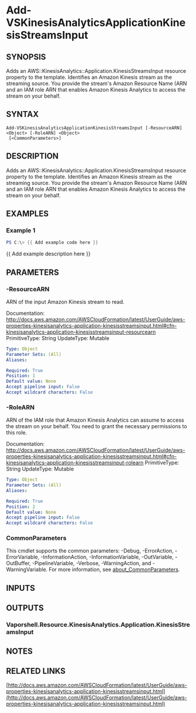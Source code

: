 # Add-VSKinesisAnalyticsApplicationKinesisStreamsInput

## SYNOPSIS
Adds an AWS::KinesisAnalytics::Application.KinesisStreamsInput resource property to the template.
Identifies an Amazon Kinesis stream as the streaming source.
You provide the stream's Amazon Resource Name (ARN and an IAM role ARN that enables Amazon Kinesis Analytics to access the stream on your behalf.

## SYNTAX

```
Add-VSKinesisAnalyticsApplicationKinesisStreamsInput [-ResourceARN] <Object> [-RoleARN] <Object>
 [<CommonParameters>]
```

## DESCRIPTION
Adds an AWS::KinesisAnalytics::Application.KinesisStreamsInput resource property to the template.
Identifies an Amazon Kinesis stream as the streaming source.
You provide the stream's Amazon Resource Name (ARN and an IAM role ARN that enables Amazon Kinesis Analytics to access the stream on your behalf.

## EXAMPLES

### Example 1
```powershell
PS C:\> {{ Add example code here }}
```

{{ Add example description here }}

## PARAMETERS

### -ResourceARN
ARN of the input Amazon Kinesis stream to read.

Documentation: http://docs.aws.amazon.com/AWSCloudFormation/latest/UserGuide/aws-properties-kinesisanalytics-application-kinesisstreamsinput.html#cfn-kinesisanalytics-application-kinesisstreamsinput-resourcearn
PrimitiveType: String
UpdateType: Mutable

```yaml
Type: Object
Parameter Sets: (All)
Aliases:

Required: True
Position: 1
Default value: None
Accept pipeline input: False
Accept wildcard characters: False
```

### -RoleARN
ARN of the IAM role that Amazon Kinesis Analytics can assume to access the stream on your behalf.
You need to grant the necessary permissions to this role.

Documentation: http://docs.aws.amazon.com/AWSCloudFormation/latest/UserGuide/aws-properties-kinesisanalytics-application-kinesisstreamsinput.html#cfn-kinesisanalytics-application-kinesisstreamsinput-rolearn
PrimitiveType: String
UpdateType: Mutable

```yaml
Type: Object
Parameter Sets: (All)
Aliases:

Required: True
Position: 2
Default value: None
Accept pipeline input: False
Accept wildcard characters: False
```

### CommonParameters
This cmdlet supports the common parameters: -Debug, -ErrorAction, -ErrorVariable, -InformationAction, -InformationVariable, -OutVariable, -OutBuffer, -PipelineVariable, -Verbose, -WarningAction, and -WarningVariable. For more information, see [about_CommonParameters](http://go.microsoft.com/fwlink/?LinkID=113216).

## INPUTS

## OUTPUTS

### Vaporshell.Resource.KinesisAnalytics.Application.KinesisStreamsInput
## NOTES

## RELATED LINKS

[http://docs.aws.amazon.com/AWSCloudFormation/latest/UserGuide/aws-properties-kinesisanalytics-application-kinesisstreamsinput.html](http://docs.aws.amazon.com/AWSCloudFormation/latest/UserGuide/aws-properties-kinesisanalytics-application-kinesisstreamsinput.html)

